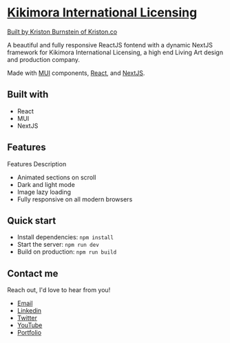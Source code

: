 # [Kikimora International Licensing](https://kikimora-licensing.vercel.app/)
[Built by Kriston Burnstein of Kriston.co](https://kristonburnstein.com/)

A beautiful and fully responsive ReactJS fontend with a dynamic NextJS framework for Kikimora International Licensing, a high end Living Art design and production company. 

Made with [MUI](https://mui.com/) components, [React](https://reactjs.org/), and [NextJS](https://nextjs.org).

## Built with

- React
- MUI
- NextJS

## Features

Features Description

- Animated sections on scroll
- Dark and light mode
- Image lazy loading
- Fully responsive on all modern browsers

## Quick start

- Install dependencies: `npm install`
- Start the server: `npm run dev`
- Build on production: `npm run build`

## Contact me

Reach out, I'd love to hear from you!

- [Email](kriston.burnstein@gmail.com)
- [Linkedin](https://www.linkedin.com/in/kriston-burnstein/)
- [Twitter](https://twitter.com/kriston_dev)
- [YouTube](https://www.youtube.com/@kristonburnstein)
- [Portfolio](https://kristonburnstein.com/)